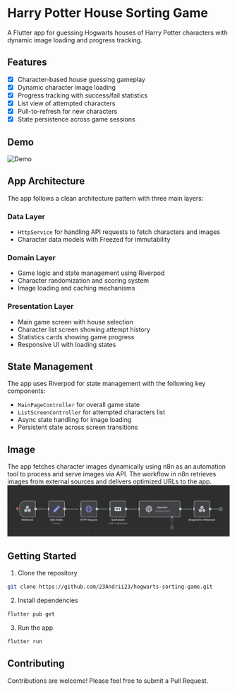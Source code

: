 # Harry Potter House Sorting Game

A Flutter app for guessing Hogwarts houses of Harry Potter characters with dynamic image loading and progress tracking.

## Features

- [x] Character-based house guessing gameplay
- [x] Dynamic character image loading
- [x] Progress tracking with success/fail statistics
- [x] List view of attempted characters
- [x] Pull-to-refresh for new characters
- [x] State persistence across game sessions

## Demo
![Demo](demo.gif)

## App Architecture

The app follows a clean architecture pattern with three main layers:

### Data Layer
- `HttpService` for handling API requests to fetch characters and images
- Character data models with Freezed for immutability

### Domain Layer
- Game logic and state management using Riverpod
- Character randomization and scoring system
- Image loading and caching mechanisms

### Presentation Layer
- Main game screen with house selection
- Character list screen showing attempt history
- Statistics cards showing game progress
- Responsive UI with loading states

## State Management

The app uses Riverpod for state management with the following key components:

- `MainPageController` for overall game state
- `ListScreenController` for attempted characters list
- Async state handling for image loading
- Persistent state across screen transitions

## Image

The app fetches character images dynamically using n8n as an automation tool to process and serve images via API. The workflow in n8n retrieves images from external sources and delivers optimized URLs to the app.
![n8n Workflow](n8n_workflow.png)

## Getting Started

1. Clone the repository

```bash
git clone https://github.com/23Andrii23/hogwarts-sorting-game.git
```

2. Install dependencies

```bash
flutter pub get
```

3. Run the app

```bash
flutter run
```

## Contributing
Contributions are welcome! Please feel free to submit a Pull Request.